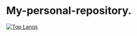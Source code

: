 # My-personal-repository.

[![Top Langs](https://github-readme-stats.vercel.app/api/top-langs/?username=karthickarun19)](https://github.com/karthickarun19/github-readme-stats)
